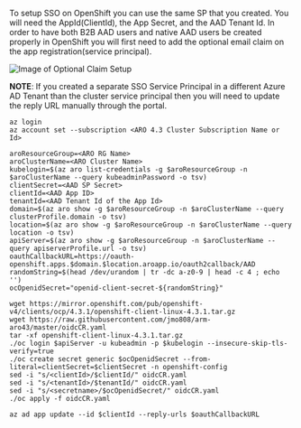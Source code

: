 To setup SSO on OpenShift you can use the same SP that you created. You will need the AppId(ClientId), the App Secret, and the AAD Tenant Id. In order to have both B2B AAD users and native AAD users be created properly in OpenShift you will first need to add the optional email claim on the app registration(service principal). 

![Image of Optional Claim Setup](https://github.com/jmo808/arm-aro43/raw/master/upnClaim.png)

**NOTE**: If you created a separate SSO Service Principal in a different Azure AD Tenant than the cluster service principal then you will need to update the reply URL manually through the portal.

```
az login
az account set --subscription <ARO 4.3 Cluster Subscription Name or Id>

aroResourceGroup=<ARO RG Name>
aroClusterName=<ARO Cluster Name>
kubelogin=$(az aro list-credentials -g $aroResourceGroup -n $aroClusterName --query kubeadminPassword -o tsv)
clientSecret=<AAD SP Secret>
clientId=<AAD App ID>
tenantId=<AAD Tenant Id of the App Id>
domain=$(az aro show -g $aroResourceGroup -n $aroClusterName --query clusterProfile.domain -o tsv)
location=$(az aro show -g $aroResourceGroup -n $aroClusterName --query location -o tsv)
apiServer=$(az aro show -g $aroResourceGroup -n $aroClusterName --query apiserverProfile.url -o tsv)
oauthCallbackURL=https://oauth-openshift.apps.$domain.$location.aroapp.io/oauth2callback/AAD
randomString=$(head /dev/urandom | tr -dc a-z0-9 | head -c 4 ; echo '')
ocOpenidSecret="openid-client-secret-${randomString}"

wget https://mirror.openshift.com/pub/openshift-v4/clients/ocp/4.3.1/openshift-client-linux-4.3.1.tar.gz
wget https://raw.githubusercontent.com/jmo808/arm-aro43/master/oidcCR.yaml
tar -xf openshift-client-linux-4.3.1.tar.gz
./oc login $apiServer -u kubeadmin -p $kubelogin --insecure-skip-tls-verify=true
./oc create secret generic $ocOpenidSecret --from-literal=clientSecret=$clientSecret -n openshift-config
sed -i "s/<clientId>/$clientId/" oidcCR.yaml
sed -i "s/<tenantId>/$tenantId/" oidcCR.yaml
sed -i "s/<secretname>/$ocOpenidSecret/" oidcCR.yaml
./oc apply -f oidcCR.yaml

az ad app update --id $clientId --reply-urls $oauthCallbackURL
```